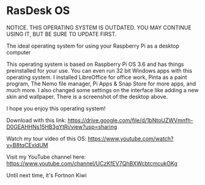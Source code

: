 # RasDesk OS
NOTICE. THIS OPERATING SYSTEM IS OUTDATED. YOU MAY CONTINUE USING IT, BUT BE SURE TO UPDATE FIRST.

The ideal operating system for using your Raspberry Pi as a desktop computer

This operating system is based on Raspberry Pi OS 3.6 and has things preinstalled for your use. You can even run 32 bit Windows apps with this operating system. I installed LibreOffice for office work, Pinta as a paint program, The Nemo file manager, Pi Apps & Snap Store for more apps, and much more.
I also changed some settings on the interface like adding a new skin and wallpaper. There is a screenshot of the desktop above.

I hope you enjoy this operating system!

Download with this link: https://drive.google.com/file/d/1bNtoUZWVmnfh-D0GEAHHNs15HB3gYtRj/view?usp=sharing

Watch my tour video of this OS: https://www.youtube.com/watch?v=B8tqCExldUM

Visit my YouTube channel here: https://www.youtube.com/channel/UCzKfEV7QhBXWcbtcmcukOKg



Until next time, it's Fortnon Kiwi
